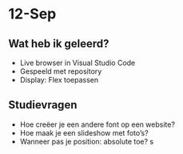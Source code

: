 # 12-Sep
## Wat heb ik geleerd?
- Live browser in Visual Studio Code
- Gespeeld met repository
- Display: Flex toepassen

## Studievragen
- Hoe creëer je een andere font op een website?
- Hoe maak je een slideshow met foto’s?
- Wanneer pas je position: absolute toe?
s